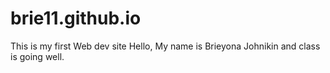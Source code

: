 # brie11.github.io
This is my first Web dev site
Hello, My name is Brieyona Johnikin and class is going well. 
